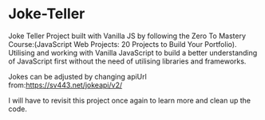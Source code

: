 # Joke-Teller

Joke Teller Project built with Vanilla JS by following the Zero To Mastery Course:(JavaScript Web Projects: 20 Projects to Build Your Portfolio). Utilising and working with Vanilla JavaScript to build a better understanding of JavaScript first without the need of utilising libraries and frameworks.

Jokes can be adjusted by changing apiUrl from:https://sv443.net/jokeapi/v2/

I will have to revisit this project once again to learn more and clean up the code.
